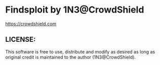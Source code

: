# Findsploit by 1N3@CrowdShield
https://crowdshield.com

## LICENSE:

This software is free to use, distribute and modify as desired as long as original credit is maintained to the author (1N3@CrowdShield).

